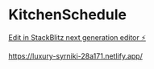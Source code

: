 # KitchenSchedule

[Edit in StackBlitz next generation editor ⚡️](https://stackblitz.com/~/github.com/danrald/KitchenSchedule)


https://luxury-syrniki-28a171.netlify.app/
